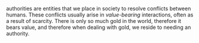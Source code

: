 authorities are entities that we place in society to resolve conflicts between humans. These conflicts usually arise in *value-bearing* interactions, often as a result of scarcity. There is only so much gold in the world, therefore it bears value, and therefore when dealing with gold, we reside to needing an authority. 

